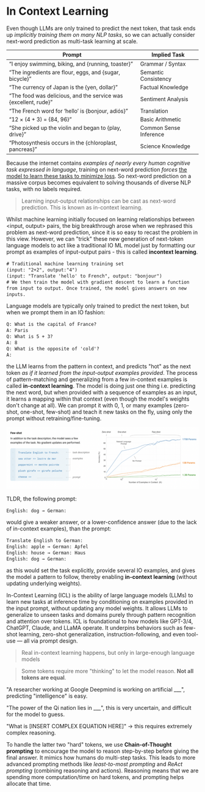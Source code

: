# In Context Learning

Even though LLMs are only trained to predict the next token, that task ends up _implicitly training them on many NLP tasks_, so we can actually consider next-word prediction as multi-task learning at scale. 

| Prompt                                                       | Implied Task         |
| ------------------------------------------------------------ | --------------------- |
| “I enjoy swimming, biking, and {running, toaster}”           | Grammar / Syntax      |
| “The ingredients are flour, eggs, and {sugar, bicycle}”       | Semantic Consistency  |
| “The currency of Japan is the {yen, dollar}”                 | Factual Knowledge     |
| “The food was delicious, and the service was {excellent, rude}” | Sentiment Analysis |
| “The French word for ‘hello’ is {bonjour, adiós}”            | Translation           |
| “12 × (4 + 3) = {84, 96}”                                    | Basic Arithmetic      |
| “She picked up the violin and began to {play, drive}”        | Common Sense Inference |
| “Photosynthesis occurs in the {chloroplast, pancreas}”       | Science Knowledge     |

Because the internet contains _examples of nearly every human cognitive task expressed in language_, training on next-word prediction _forces_ [the model to learn these tasks to minimize loss](https://www.jasonwei.net/blog/some-intuitions-about-large-language-models). So next-word prediction on a massive corpus becomes equivalent to solving thousands of diverse NLP tasks, with no labels required. 

> Learning input-output relationships can be cast as next-word prediction. This is known as in-context learning.

Whilst machine learning initially focused on learning relationships between <input, output> pairs, the big breakthrough arose when we rephrased this problem as next-word prediction, since it is so easy to recast the problem in this view. However, we can "trick" these new generation of next-token language models to act like a traditional IO ML model just by formatting our prompt as examples of input-output pairs - this is called **incontext learning**. 

```
# Traditional machine learning training set
(input: "2+2", output:"4")
(input: "Translate 'hello' to French", output: "bonjour")
# We then train the model with gradient descent to learn a function from input to output. Once trained, the model gives answers on new inputs. 
```

Language models are typically only trained to predict the next token, but when we prompt them in an IO fashion:

```
Q: What is the capital of France?
A: Paris
Q: What is 5 + 3?
A: 8
Q: What is the opposite of 'cold'?
A:
```
the LLM learns from the pattern in context, and predicts "hot" as the next token _as if it learned from the input-output examples provided_. The process of pattern-matching and generalizing from a few in-context examples is called **in-context learning**. The model is doing just one thing i.e. predicting the next word, but when provided with a sequence of examples as an input, it learns a mapping within that context (even though the model's weights don't change at all). We can prompt it with 0, 1, or many examples (zero-shot, one-shot, few-shot) and teach it new tasks on the fly, using only the prompt without retraining/fine-tuning. 

![Alt text](image.png)

TLDR, the following prompt:

```
English: dog → German:
```

would give a weaker answer, or a lower-confidence answer (due to the lack of in-context examples), than the prompt:

```
Translate English to German:
English: apple → German: Apfel
English: house → German: Haus
English: dog → German:
```

as this would set the task explicitly, provide several IO examples, and gives the model a pattern to follow, thereby enabling **in-context learning** (without updating underlying weights). 

In-Context Learning (ICL) is the ability of large language models (LLMs) to learn new tasks at inference time by conditioning on examples provided in the input prompt, without updating any model weights. It allows LLMs to generalize to unseen tasks and domains purely through pattern recognition and attention over tokens. ICL is foundational to how models like GPT-3/4, ChatGPT, Claude, and LLaMA operate. It underpins behaviors such as few-shot learning, zero-shot generalization, instruction-following, and even tool-use — all via prompt design.



> Real in-context learning happens, but only in large-enough language models

> Some tokens require more "thinking" to let the model reason. **Not all tokens are equal**. 

"A researcher working at Google Deepmind is working on artificial ___", predicting "intelligence" is easy.

"The power of the Qi nation lies in ___", this is very uncertain, and difficult for the model to guess.

"What is [INSERT COMPLEX EQUATION HERE]" -> this requires extremely complex reasoning. 

To handle the latter two "hard" tokens, we use **Chain-of-Thought prompting** to encourage the model to reason step-by-step before giving the final answer. It mimics how humans do multi-step tasks. This leads to more advanced prompting methods like _least-to-most prompting_ and _ReAct prompting_ (combining reasoning and actions). Reasoning means that we are spending more computation/time on hard tokens, and prompting helps allocate that time. 